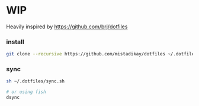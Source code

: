 WIP
===

Heavily inspired by https://github.com/brj/dotfiles

### install

```sh
git clone --recursive https://github.com/mistadikay/dotfiles ~/.dotfiles && sh ~/.dotfiles/install.sh
```

### sync

```sh
sh ~/.dotfiles/sync.sh

# or using fish
dsync
```
